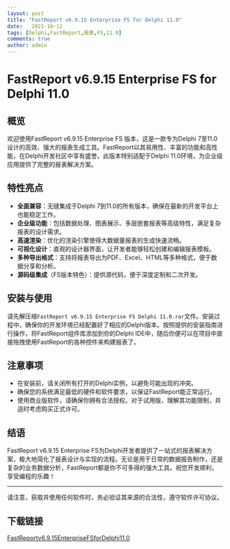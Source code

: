 ```yaml
---
layout: post
title: "FastReport v6.9.15 Enterprise FS for Delphi 11.0"
date:   2021-10-12
tags: [Delphi,FastReport,报表,FS,11.0]
comments: true
author: admin
---
```

# FastReport v6.9.15 Enterprise FS for Delphi 11.0

## 概览

欢迎使用FastReport v6.9.15 Enterprise FS 版本，这是一款专为Delphi 7至11.0设计的高效、强大的报表生成工具。FastReport以其易用性、丰富的功能和高性能，在Delphi开发社区中享有盛誉。此版本特别适配于Delphi 11.0环境，为企业级应用提供了完整的报表解决方案。

## 特性亮点

- **全面兼容**：无缝集成于Delphi 7到11.0的所有版本，确保在最新的开发平台上也能稳定工作。
- **企业级功能**：包括数据处理、图表展示、多层嵌套报表等高级特性，满足复杂报表的设计需求。
- **高速渲染**：优化的渲染引擎使得大数据量报表的生成快速流畅。
- **可视化设计**：直观的设计器界面，让开发者能够轻松创建和编辑报表模板。
- **多种导出格式**：支持将报表导出为PDF、Excel、HTML等多种格式，便于数据分享和分析。
- **源码级集成**（FS版本特色）：提供源代码，便于深度定制和二次开发。

## 安装与使用

请先解压缩`FastReport v6.9.15 Enterprise FS Delphi 11.0.rar`文件。安装过程中，确保你的开发环境已经配置好了相应的Delphi版本。按照提供的安装指南进行操作，将FastReport组件库添加到你的Delphi IDE中，随后你便可以在项目中直接拖拽使用FastReport的各种控件来构建报表了。

## 注意事项

- 在安装前，请关闭所有打开的Delphi实例，以避免可能出现的冲突。
- 确保您的系统满足最低的硬件和软件要求，以保证FastReport能正常运行。
- 使用商业版软件，请确保你拥有合法授权。对于试用版，理解其功能限制，并适时考虑购买正式许可。

## 结语

FastReport v6.9.15 Enterprise FS为Delphi开发者提供了一站式的报表解决方案，极大地简化了报表设计与实现的流程。无论是用于日常的数据报告制作，还是复杂的业务数据分析，FastReport都是你不可多得的强大工具。祝您开发顺利，享受编程的乐趣！

---

请注意，获取并使用任何软件时，务必验证其来源的合法性，遵守软件许可协议。

## 下载链接

[FastReportv6.9.15EnterpriseFSforDelphi11.0](https://pan.quark.cn/s/e8e4697b4a55)